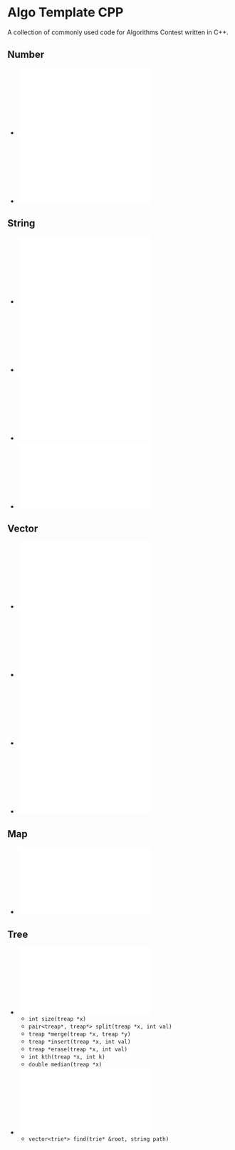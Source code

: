 # Algo Template CPP

A collection of commonly used code for Algorithms Contest written in C++.



## Number

* ![int from_bin(string bin)](src/number/from_bin.cpp)
* ![string to_bin(int num)](src/number/to_bin.cpp)

## String

* ![string join(vector<string> wrods, char delimiter = ' ')](src/string/join.cpp)
* ![vector<string> split(string s, char delimiter = ' ')](src/string/split.cpp)
* ![bool not_empty(string &s)](src/string/not_empty.cpp)
* ![string reversed(string s)](src/string/reversed.cpp)

## Vector

* ![vector<T> range(T from, T count)](src/vector/range.cpp)
* ![vector<T> reversed(vector<T> elements)](src/vector/reversed.cpp)
* ![vector<T> select(vector<T> elements, UnaryOperation convert)](src/vector/select.cpp)
* ![vector<T> where(vector<T> elements, UnaryPredicate pred)](src/vector/where.cpp)

## Map

* ![TValue get_or_default(map<TKey, TValue> m, TKey key, TValue default_val)](src/map/get_or_default.cpp)

## Tree

* ![treap](src/tree/treap.cpp)
  * `int size(treap *x)`
  * `pair<treap*, treap*> split(treap *x, int val)`
  * `treap *merge(treap *x, treap *y)`
  * `treap *insert(treap *x, int val)`
  * `treap *erase(treap *x, int val)`
  * `int kth(treap *x, int k)`
  * `double median(treap *x)`
* ![trie](src/tree/trie.cpp)
  * `vector<trie*> find(trie* &root, string path)`
